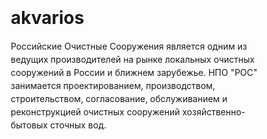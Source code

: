 # akvarios

Российские Очистные Сооружения является одним из ведущих производителей на рынке локальных очистных сооружений в России и ближнем зарубежье.  НПО "РОС" занимается проектированием, производством, строительством, согласование, обслуживанием и реконструкцией очистных сооружений хозяйственно-бытовых сточных вод.
<!DOCTYPE html>
<!DOCTYPE html>
<!DOCTYPE html>
<!DOCTYPE html>
<!DOCTYPE html>
<html lang="ru">
<head>
    <meta charset="UTF-8">
    <meta name="viewport" content="width=device-width, initial-scale=1.0">
    <title>iFix Pro - Ремонт iPhone</title>
    <link rel="stylesheet" href="https://cdnjs.cloudflare.com/ajax/libs/font-awesome/6.4.0/css/all.min.css">
    <style>
        /* Сброс стилей и базовые настройки */
        * {
            margin: 0;
            padding: 0;
            box-sizing: border-box;
            font-family: -apple-system, BlinkMacSystemFont, 'SF Pro Display', 'Helvetica Neue', Arial, sans-serif;
        }

        :root {
            --primary-color: #007AFF;
            --secondary-color: #5856D6;
            --text-primary: #1D1D1F;
            --text-secondary: #86868B;
            --background: #FFFFFF;
            --card-background: #F5F5F7;
            --nav-background: rgba(255, 255, 255, 0.8);
            --border-radius: 12px;
            --spacing-xs: 8px;
            --spacing-sm: 16px;
            --spacing-md: 24px;
            --spacing-lg: 32px;
            --spacing-xl: 48px;
            --spacing-xxl: 64px;
            --transition: all 0.4s cubic-bezier(0.4, 0, 0.2, 1);
        }

        /* Темная тема */
        body.dark-theme {
            --primary-color: #0A84FF;
            --secondary-color: #5E5CE6;
            --text-primary: #F5F5F7;
            --text-secondary: #AEAEB2;
            --background: #1C1C1E;
            --card-background: #2C2C2E;
            --nav-background: rgba(28, 28, 30, 0.8);
        }

        body {
            background-color: var(--background);
            color: var(--text-primary);
            line-height: 1.5;
            overflow-x: hidden;
            transition: var(--transition);
        }

        .container {
            max-width: 1200px;
            margin: 0 auto;
            padding: 0 var(--spacing-sm);
        }

        /* Навигация */
        nav {
            display: flex;
            justify-content: space-between;
            align-items: center;
            padding: var(--spacing-sm) 0;
            position: sticky;
            top: 0;
            background-color: var(--nav-background);
            backdrop-filter: blur(20px);
            z-index: 100;
            transition: var(--transition);
        }

        .logo {
            display: flex;
            align-items: center;
            font-weight: 600;
            font-size: 1.25rem;
        }

        .logo-icon {
            width: 24px;
            height: 24px;
            margin-right: var(--spacing-xs);
            background-color: var(--primary-color);
            border-radius: 6px;
            transition: var(--transition);
        }

        .nav-links {
            display: flex;
            list-style: none;
            gap: var(--spacing-md);
        }

        .nav-links a {
            text-decoration: none;
            color: var(--text-primary);
            font-weight: 500;
            transition: color 0.2s;
        }

        .nav-links a:hover {
            color: var(--primary-color);
        }

        .mobile-menu-btn {
            display: none;
            background: none;
            border: none;
            font-size: 1.5rem;
            cursor: pointer;
            color: var(--text-primary);
        }

        /* Переключатель темы */
        .theme-toggle {
            display: flex;
            align-items: center;
            margin-left: var(--spacing-md);
            cursor: pointer;
            position: relative;
        }

        .toggle-track {
            width: 50px;
            height: 24px;
            background-color: var(--card-background);
            border-radius: 50px;
            position: relative;
            transition: var(--transition);
            box-shadow: inset 0 0 5px rgba(0, 0, 0, 0.1);
        }

        .toggle-thumb {
            position: absolute;
            top: 2px;
            left: 2px;
            width: 20px;
            height: 20px;
            background-color: white;
            border-radius: 50%;
            transition: var(--transition);
            display: flex;
            align-items: center;
            justify-content: center;
            box-shadow: 0 2px 4px rgba(0, 0, 0, 0.2);
        }

        .toggle-icon {
            font-size: 12px;
            transition: var(--transition);
        }

        .sun-icon {
            color: #FF9500;
        }

        .moon-icon {
            color: #8E8E93;
        }

        body.dark-theme .toggle-track {
            background-color: var(--primary-color);
        }

        body.dark-theme .toggle-thumb {
            transform: translateX(26px);
        }

        body.dark-theme .sun-icon {
            opacity: 0;
            transform: rotate(90deg);
        }

        body.dark-theme .moon-icon {
            opacity: 1;
            transform: rotate(0);
        }

        body:not(.dark-theme) .sun-icon {
            opacity: 1;
            transform: rotate(0);
        }

        body:not(.dark-theme) .moon-icon {
            opacity: 0;
            transform: rotate(-90deg);
        }

        /* Герой секция */
        .hero {
            padding: var(--spacing-xxl) 0;
            text-align: center;
            background: linear-gradient(135deg, var(--card-background) 0%, var(--background) 100%);
            transition: var(--transition);
        }

        .hero h1 {
            font-size: 3rem;
            font-weight: 700;
            margin-bottom: var(--spacing-sm);
            background: linear-gradient(135deg, var(--primary-color), var(--secondary-color));
            -webkit-background-clip: text;
            -webkit-text-fill-color: transparent;
            transition: var(--transition);
        }

        .hero p {
            font-size: 1.25rem;
            color: var(--text-secondary);
            max-width: 600px;
            margin: 0 auto var(--spacing-lg);
            transition: var(--transition);
        }

        .btn {
            display: inline-block;
            padding: var(--spacing-sm) var(--spacing-lg);
            background-color: var(--primary-color);
            color: white;
            border-radius: var(--border-radius);
            text-decoration: none;
            font-weight: 600;
            transition: var(--transition);
            border: none;
            cursor: pointer;
        }

        .btn:hover {
            background-color: #0056CC;
            transform: translateY(-2px);
        }

        .btn-secondary {
            background-color: transparent;
            color: var(--primary-color);
            border: 1px solid var(--primary-color);
        }

        .btn-secondary:hover {
            background-color: rgba(0, 122, 255, 0.1);
        }

        /* Секция услуг */
        .services {
            padding: var(--spacing-xxl) 0;
        }

        .section-title {
            text-align: center;
            font-size: 2.5rem;
            font-weight: 700;
            margin-bottom: var(--spacing-xl);
            transition: var(--transition);
        }

        .services-grid {
            display: grid;
            grid-template-columns: repeat(auto-fit, minmax(300px, 1fr));
            gap: var(--spacing-lg);
        }

        .service-card {
            background-color: var(--card-background);
            border-radius: var(--border-radius);
            padding: var(--spacing-lg);
            transition: var(--transition);
        }

        .service-card:hover {
            transform: translateY(-5px);
            box-shadow: 0 10px 30px rgba(0, 0, 0, 0.1);
        }

        .service-icon {
            width: 48px;
            height: 48px;
            background-color: var(--primary-color);
            border-radius: 12px;
            margin-bottom: var(--spacing-md);
            display: flex;
            align-items: center;
            justify-content: center;
            color: white;
            font-size: 1.25rem;
            transition: var(--transition);
        }

        .service-card h3 {
            font-size: 1.25rem;
            margin-bottom: var(--spacing-sm);
            transition: var(--transition);
        }

        .service-card p {
            color: var(--text-secondary);
            margin-bottom: var(--spacing-md);
            transition: var(--transition);
        }

        /* Галерея работ */
        .gallery {
            padding: var(--spacing-xxl) 0;
            background-color: var(--card-background);
            transition: var(--transition);
        }

        .gallery-grid {
            display: grid;
            grid-template-columns: repeat(auto-fill, minmax(300px, 1fr));
            gap: var(--spacing-md);
        }

        .gallery-item {
            border-radius: var(--border-radius);
            overflow: hidden;
            position: relative;
            aspect-ratio: 1 / 1;
            background-color: var(--background);
            display: flex;
            align-items: center;
            justify-content: center;
            color: var(--text-secondary);
            font-size: 0.9rem;
            transition: var(--transition);
        }

        .gallery-item img {
            width: 100%;
            height: 100%;
            object-fit: cover;
            transition: transform 0.3s;
        }

        .gallery-item:hover img {
            transform: scale(1.05);
        }

        /* Секция преимуществ */
        .advantages {
            padding: var(--spacing-xxl) 0;
        }

        .advantages-grid {
            display: grid;
            grid-template-columns: repeat(auto-fit, minmax(250px, 1fr));
            gap: var(--spacing-lg);
        }

        .advantage-item {
            text-align: center;
            padding: var(--spacing-lg);
        }

        .advantage-icon {
            width: 64px;
            height: 64px;
            background-color: var(--primary-color);
            border-radius: 16px;
            margin: 0 auto var(--spacing-md);
            display: flex;
            align-items: center;
            justify-content: center;
            color: white;
            font-size: 1.5rem;
            transition: var(--transition);
        }

        .advantage-item h3 {
            font-size: 1.25rem;
            margin-bottom: var(--spacing-sm);
            transition: var(--transition);
        }

        .advantage-item p {
            color: var(--text-secondary);
            transition: var(--transition);
        }

        /* Футер */
        footer {
            background-color: var(--text-primary);
            color: white;
            padding: var(--spacing-xxl) 0 var(--spacing-lg);
            transition: var(--transition);
        }

        .footer-content {
            display: grid;
            grid-template-columns: repeat(auto-fit, minmax(200px, 1fr));
            gap: var(--spacing-xl);
            margin-bottom: var(--spacing-xl);
        }

        .footer-column h3 {
            font-size: 1.125rem;
            margin-bottom: var(--spacing-md);
        }

        .footer-links {
            list-style: none;
        }

        .footer-links li {
            margin-bottom: var(--spacing-xs);
        }

        .footer-links a {
            color: #86868B;
            text-decoration: none;
            transition: color 0.2s;
        }

        .footer-links a:hover {
            color: white;
        }

        .footer-bottom {
            text-align: center;
            padding-top: var(--spacing-lg);
            border-top: 1px solid #333336;
            color: #86868B;
        }

        /* Анимации для плавного появления элементов */
        @keyframes fadeInUp {
            from {
                opacity: 0;
                transform: translateY(20px);
            }
            to {
                opacity: 1;
                transform: translateY(0);
            }
        }

        .animate-fade-in-up {
            animation: fadeInUp 0.6s ease-out forwards;
        }

        .service-card, .gallery-item, .advantage-item {
            opacity: 0;
            animation: fadeInUp 0.6s ease-out forwards;
        }

        /* Задержки для анимации появления карточек */
        .service-card:nth-child(1) { animation-delay: 0.1s; }
        .service-card:nth-child(2) { animation-delay: 0.2s; }
        .service-card:nth-child(3) { animation-delay: 0.3s; }
        .service-card:nth-child(4) { animation-delay: 0.4s; }
        .service-card:nth-child(5) { animation-delay: 0.5s; }
        .service-card:nth-child(6) { animation-delay: 0.6s; }

        /* Адаптивность для мобильных устройств */
        @media (max-width: 768px) {
            .nav-links {
                display: none;
                position: absolute;
                top: 100%;
                left: 0;
                right: 0;
                background-color: var(--background);
                flex-direction: column;
                padding: var(--spacing-md);
                box-shadow: 0 10px 30px rgba(0, 0, 0, 0.1);
                transition: var(--transition);
            }

            .nav-links.active {
                display: flex;
            }

            .mobile-menu-btn {
                display: block;
            }

            .hero h1 {
                font-size: 2rem;
            }

            .hero p {
                font-size: 1rem;
            }

            .section-title {
                font-size: 1.75rem;
            }

            .theme-toggle {
                margin-left: auto;
                margin-right: var(--spacing-md);
            }
        }

        /* Адаптивность для 4K мониторов */
        @media (min-width: 2000px) {
            .container {
                max-width: 1800px;
            }

            .hero h1 {
                font-size: 4rem;
            }

            .hero p {
                font-size: 1.5rem;
                max-width: 800px;
            }

            .section-title {
                font-size: 3.5rem;
            }

            .services-grid, .gallery-grid, .advantages-grid {
                gap: var(--spacing-xl);
            }

            .service-card, .advantage-item {
                padding: var(--spacing-xl);
            }

            .service-icon, .advantage-icon {
                width: 64px;
                height: 64px;
                font-size: 1.5rem;
            }
        }
    </style>
</head>
<body>
    <!-- Навигация -->
    <nav>
        <div class="container">
            <div class="logo">
                <div class="logo-icon"></div>
                iFix Pro
            </div>
            <ul class="nav-links">
                <li><a href="#services">Услуги</a></li>
                <li><a href="#gallery">Работы</a></li>
                <li><a href="#advantages">Преимущества</a></li>
                <li><a href="#contact">Контакты</a></li>
            </ul>
            <div class="theme-toggle" id="themeToggle">
                <div class="toggle-track">
                    <div class="toggle-thumb">
                        <i class="fas fa-sun toggle-icon sun-icon"></i>
                        <i class="fas fa-moon toggle-icon moon-icon"></i>
                    </div>
                </div>
            </div>
            <button class="mobile-menu-btn">☰</button>
        </div>
    </nav>

    <!-- Герой секция -->
    <section class="hero">
        <div class="container">
            <h1>Профессиональный ремонт iPhone</h1>
            <p>Официальный сервисный центр Apple. Качественный ремонт вашего устройства с гарантией.</p>
            <div style="display: flex; gap: var(--spacing-sm); justify-content: center; flex-wrap: wrap;">
                <a href="#contact" class="btn">Записаться на ремонт</a>
                <a href="#services" class="btn btn-secondary">Наши услуги</a>
            </div>
        </div>
    </section>

    <!-- Секция услуг -->
    <section class="services" id="services">
        <div class="container">
            <h2 class="section-title">Наши услуги</h2>
            <div class="services-grid">
                <div class="service-card">
                    <div class="service-icon"><i class="fas fa-mobile-alt"></i></div>
                    <h3>Замена дисплея</h3>
                    <p>Профессиональная замена экрана на оригинальные компоненты с калибровкой True Tone.</p>
                    <a href="#" class="btn btn-secondary">Подробнее</a>
                </div>
                <div class="service-card">
                    <div class="service-icon"><i class="fas fa-battery-three-quarters"></i></div>
                    <h3>Замена аккумулятора</h3>
                    <p>Установка новых оригинальных аккумуляторов с восстановлением индикации здоровья батареи.</p>
                    <a href="#" class="btn btn-secondary">Подробнее</a>
                </div>
                <div class="service-card">
                    <div class="service-icon"><i class="fas fa-camera"></i></div>
                    <h3>Ремонт камеры</h3>
                    <p>Диагностика и ремонт систем камер, включая замену объективов и сенсоров.</p>
                    <a href="#" class="btn btn-secondary">Подробнее</a>
                </div>
                <div class="service-card">
                    <div class="service-icon"><i class="fas fa-tint"></i></div>
                    <h3>Устранение последствий попадания влаги</h3>
                    <p>Чистка платы, восстановление контактов и замена поврежденных компонентов.</p>
                    <a href="#" class="btn btn-secondary">Подробнее</a>
                </div>
                <div class="service-card">
                    <div class="service-icon"><i class="fas fa-bolt"></i></div>
                    <h3>Ремонт систем питания</h3>
                    <p>Диагностика и ремонт цепей питания, замена контроллеров и восстановление стабильной работы.</p>
                    <a href="#" class="btn btn-secondary">Подробнее</a>
                </div>
                <div class="service-card">
                    <div class="service-icon"><i class="fas fa-volume-up"></i></div>
                    <h3>Ремонт динамиков и микрофонов</h3>
                    <p>Замена аудиокомпонентов с сохранением водозащиты и качества звука.</p>
                    <a href="#" class="btn btn-secondary">Подробнее</a>
                </div>
            </div>
        </div>
    </section>

    <!-- Галерея работ -->
    <section class="gallery" id="gallery">
        <div class="container">
            <h2 class="section-title">Примеры наших работ</h2>
            <div class="gallery-grid">
                <!-- Здесь будут 10 изображений примеров работ -->
                <div class="gallery-item">
                    <div>Замена дисплея iPhone 15 Pro</div>
                </div>
                <div class="gallery-item">
                    <div>Ремонт после попадания влаги</div>
                </div>
                <div class="gallery-item">
                    <div>Замена аккумулятора iPhone 14</div>
                </div>
                <div class="gallery-item">
                    <div>Ремонт камеры iPhone 13 Pro</div>
                </div>
                <div class="gallery-item">
                    <div>Замена корпуса iPhone 12</div>
                </div>
                <div class="gallery-item">
                    <div>Ремонт системной платы</div>
                </div>
                <div class="gallery-item">
                    <div>Восстановление после падения</div>
                </div>
                <div class="gallery-item">
                    <div>Замена разъема Lightning</div>
                </div>
                <div class="gallery-item">
                    <div>Ремонт кнопок и переключателей</div>
                </div>
                <div class="gallery-item">
                    <div>Обслуживание iPhone 15 Pro Max</div>
                </div>
            </div>
        </div>
    </section>

    <!-- Секция преимуществ -->
    <section class="advantages" id="advantages">
        <div class="container">
            <h2 class="section-title">Почему выбирают нас</h2>
            <div class="advantages-grid">
                <div class="advantage-item">
                    <div class="advantage-icon"><i class="fas fa-check-circle"></i></div>
                    <h3>Оригинальные запчасти</h3>
                    <p>Используем только оригинальные компоненты Apple с сохранением всех функций.</p>
                </div>
                <div class="advantage-item">
                    <div class="advantage-icon"><i class="fas fa-user-tie"></i></div>
                    <h3>Опытные мастера</h3>
                    <p>Наши специалисты прошли сертификацию Apple и имеют многолетний опыт.</p>
                </div>
                <div class="advantage-item">
                    <div class="advantage-icon"><i class="fas fa-clock"></i></div>
                    <h3>Быстрый ремонт</h3>
                    <p>Большинство ремонтов выполняем в течение 1-2 часов в вашем присутствии.</p>
                </div>
                <div class="advantage-item">
                    <div class="advantage-icon"><i class="fas fa-shield-alt"></i></div>
                    <h3>Гарантия качества</h3>
                    <p>Предоставляем гарантию до 12 месяцев на все виды ремонтных работ.</p>
                </div>
            </div>
        </div>
    </section>

    <!-- Футер -->
    <footer id="contact">
        <div class="container">
            <div class="footer-content">
                <div class="footer-column">
                    <h3>iFix Pro</h3>
                    <p>Профессиональный ремонт устройств Apple с 2010 года.</p>
                </div>
                <div class="footer-column">
                    <h3>Контакты</h3>
                    <ul class="footer-links">
                        <li><a href="tel:+78001234567">+7 (800) 123-45-67</a></li>
                        <li><a href="mailto:info@ifixpro.ru">info@ifixpro.ru</a></li>
                        <li>Москва, ул. Тверская, д. 10</li>
                    </ul>
                </div>
                <div class="footer-column">
                    <h3>Часы работы</h3>
                    <ul class="footer-links">
                        <li>Пн-Пт: 10:00 - 20:00</li>
                        <li>Сб-Вс: 11:00 - 18:00</li>
                    </ul>
                </div>
                <div class="footer-column">
                    <h3>Услуги</h3>
                    <ul class="footer-links">
                        <li><a href="#">Ремонт iPhone</a></li>
                        <li><a href="#">Ремонт iPad</a></li>
                        <li><a href="#">Ремонт MacBook</a></li>
                        <li><a href="#">Ремонт Apple Watch</a></li>
                    </ul>
                </div>
            </div>
            <div class="footer-bottom">
                <p>&copy; 2025 iFix Pro. Все права защищены.</p>
            </div>
        </div>
    </footer>

    <script>
        // Мобильное меню
        document.querySelector('.mobile-menu-btn').addEventListener('click', function() {
            document.querySelector('.nav-links').classList.toggle('active');
        });

        // Плавная прокрутка для якорных ссылок
        document.querySelectorAll('a[href^="#"]').forEach(anchor => {
            anchor.addEventListener('click', function (e) {
                e.preventDefault();
                
                const targetId = this.getAttribute('href');
                if(targetId === '#') return;
                
                const targetElement = document.querySelector(targetId);
                if(targetElement) {
                    window.scrollTo({
                        top: targetElement.offsetTop - 80,
                        behavior: 'smooth'
                    });
                    
                    // Закрываем мобильное меню после клика
                    document.querySelector('.nav-links').classList.remove('active');
                }
            });
        });

        // Переключатель темы
        const themeToggle = document.getElementById('themeToggle');
        const body = document.body;
        
        // Проверяем сохраненную тему в localStorage или системные настройки
        const savedTheme = localStorage.getItem('theme') || 
                          (window.matchMedia('(prefers-color-scheme: dark)').matches ? 'dark' : 'light');
        
        // Применяем сохраненную тему
        if (savedTheme === 'dark') {
            body.classList.add('dark-theme');
        }
        
        // Обработчик переключения темы
        themeToggle.addEventListener('click', () => {
            body.classList.toggle('dark-theme');
            
            // Сохраняем выбор пользователя
            const isDark = body.classList.contains('dark-theme');
            localStorage.setItem('theme', isDark ? 'dark' : 'light');
        });

        // Анимация появления элементов при прокрутке
        const observerOptions = {
            threshold: 0.1,
            rootMargin: '0px 0px -50px 0px'
        };

        const observer = new IntersectionObserver((entries) => {
            entries.forEach(entry => {
                if (entry.isIntersecting) {
                    entry.target.classList.add('animate-fade-in-up');
                    observer.unobserve(entry.target);
                }
            });
        }, observerOptions);

        // Наблюдаем за карточками услуг, галереи и преимуществ
        document.querySelectorAll('.service-card, .gallery-item, .advantage-item').forEach(el => {
            observer.observe(el);
        });
    </script>
</body>
</html>
